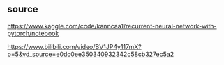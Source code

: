 ## source
https://www.kaggle.com/code/kanncaa1/recurrent-neural-network-with-pytorch/notebook

https://www.bilibili.com/video/BV1JP4y117mX?p=5&vd_source=e0dc0ee350340932342c58cb327ec5a2

